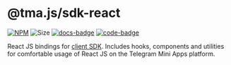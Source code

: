 # @tma.js/sdk-react

[code-badge]: https://img.shields.io/badge/source-black?logo=github

[docs-badge]: https://img.shields.io/badge/documentation-blue?logo=gitbook&logoColor=white

[code-link]: https://github.com/Telegram-Mini-Apps/tma.js/tree/master/tma.js/sdk-react

[docs-link]: https://docs.telegram-mini-apps.com/packages/tma-js-sdk-react

[npm-link]: https://npmjs.com/package/@tma.js/sdk-react

[npm-badge]: https://img.shields.io/npm/v/@tma.js/sdk-react?logo=npm

[size-badge]: https://img.shields.io/bundlephobia/minzip/@tma.js/sdk-react

[![NPM][npm-badge]][npm-link]
![Size][size-badge]
[![docs-badge]][docs-link]
[![code-badge]][code-link]

React JS bindings
for [client SDK](https://docs.telegram-mini-apps.com/packages/tma-js-sdk). Includes
hooks, components and utilities for comfortable usage of React JS on the Telegram Mini Apps
platform.

